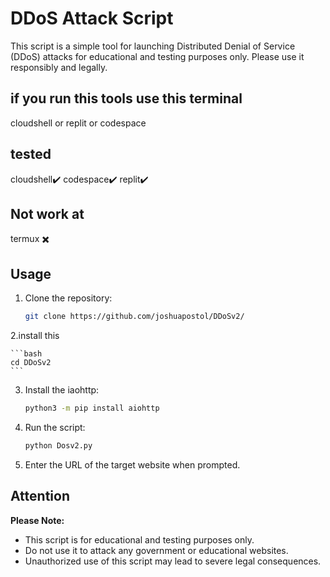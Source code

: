 # DDoS Attack Script

This script is a simple tool for launching Distributed Denial of Service (DDoS) attacks for educational and testing purposes only. Please use it responsibly and legally.

## if you run this tools use this terminal

  cloudshell or replit or codespace

## tested
cloudshell✔️
codespace✔️
replit✔️

## Not work at

termux ✖️

## Usage

1. Clone the repository:

    ```bash
    git clone https://github.com/joshuapostol/DDoSv2/
    ```

2.install this

    ```bash
    cd DDoSv2
    ```

3. Install the iaohttp:

    ```bash
    python3 -m pip install aiohttp
    ```

4. Run the script:

    ```bash
    python Dosv2.py
    ```

5. Enter the URL of the target website when prompted.

## Attention

**Please Note:**
- This script is for educational and testing purposes only.
- Do not use it to attack any government or educational websites.
- Unauthorized use of this script may lead to severe legal consequences.
